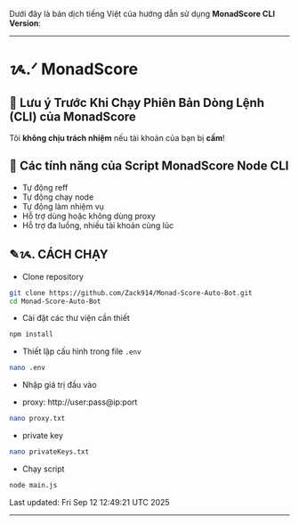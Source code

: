 Dưới đây là bản dịch tiếng Việt của hướng dẫn sử dụng 
**MonadScore CLI Version**:

---

# ᝰ.ᐟ MonadScore

## 🚨 Lưu ý Trước Khi Chạy Phiên Bản Dòng Lệnh (CLI) của MonadScore

Tôi **không chịu trách nhiệm** nếu tài khoản của bạn bị **cấm**!

## 📎 Các tính năng của Script MonadScore Node CLI

- Tự động reff
- Tự động chạy node
- Tự động làm nhiệm vụ
- Hỗ trợ dùng hoặc không dùng proxy
- Hỗ trợ đa luồng, nhiều tài khoản cùng lúc

## ✎ᝰ. CÁCH CHẠY

- Clone repository

```bash
git clone https://github.com/Zack914/Monad-Score-Auto-Bot.git
cd Monad-Score-Auto-Bot
```

- Cài đặt các thư viện cần thiết

```bash
npm install
```

- Thiết lập cấu hình trong file `.env`

```bash
nano .env
```

- Nhập giá trị đầu vào

* proxy: http://user:pass@ip:port

```bash
nano proxy.txt
```

- private key

```bash
nano privateKeys.txt
```

- Chạy script

```bash
node main.js
```

Last updated: Fri Sep 12 12:49:21 UTC 2025

---
